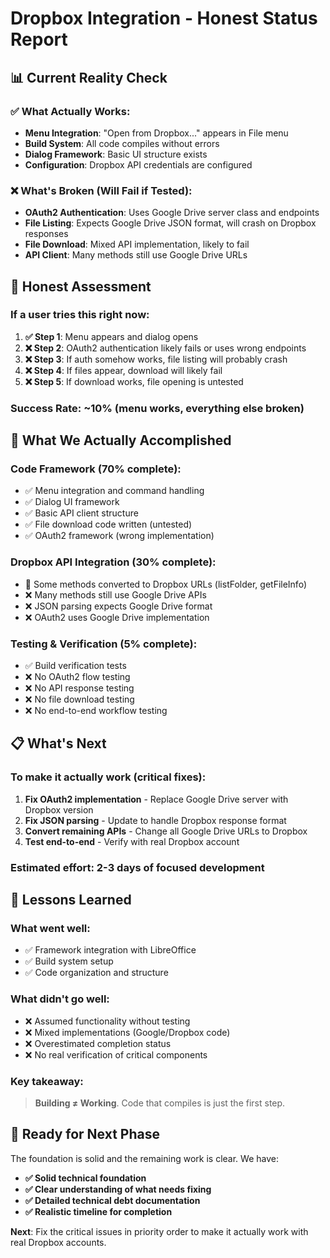 # Dropbox Integration - Honest Status Report

## 📊 **Current Reality Check**

### **✅ What Actually Works:**
- **Menu Integration**: "Open from Dropbox..." appears in File menu
- **Build System**: All code compiles without errors
- **Dialog Framework**: Basic UI structure exists
- **Configuration**: Dropbox API credentials are configured

### **❌ What's Broken (Will Fail if Tested):**
- **OAuth2 Authentication**: Uses Google Drive server class and endpoints
- **File Listing**: Expects Google Drive JSON format, will crash on Dropbox responses
- **File Download**: Mixed API implementation, likely to fail
- **API Client**: Many methods still use Google Drive URLs

## 🎯 **Honest Assessment**

### **If a user tries this right now:**

1. **✅ Step 1**: Menu appears and dialog opens
2. **❌ Step 2**: OAuth2 authentication likely fails or uses wrong endpoints  
3. **❌ Step 3**: If auth somehow works, file listing will probably crash
4. **❌ Step 4**: If files appear, download will likely fail
5. **❌ Step 5**: If download works, file opening is untested

### **Success Rate**: ~10% (menu works, everything else broken)

## 🔧 **What We Actually Accomplished**

### **Code Framework (70% complete):**
- ✅ Menu integration and command handling
- ✅ Dialog UI framework  
- ✅ Basic API client structure
- ✅ File download code written (untested)
- ✅ OAuth2 framework (wrong implementation)

### **Dropbox API Integration (30% complete):**
- 🚧 Some methods converted to Dropbox URLs (listFolder, getFileInfo)
- ❌ Many methods still use Google Drive APIs
- ❌ JSON parsing expects Google Drive format
- ❌ OAuth2 uses Google Drive implementation

### **Testing & Verification (5% complete):**
- ✅ Build verification tests
- ❌ No OAuth2 flow testing
- ❌ No API response testing  
- ❌ No file download testing
- ❌ No end-to-end workflow testing

## 📋 **What's Next**

### **To make it actually work (critical fixes):**
1. **Fix OAuth2 implementation** - Replace Google Drive server with Dropbox version
2. **Fix JSON parsing** - Update to handle Dropbox response format
3. **Convert remaining APIs** - Change all Google Drive URLs to Dropbox
4. **Test end-to-end** - Verify with real Dropbox account

### **Estimated effort**: 2-3 days of focused development

## 🎯 **Lessons Learned**

### **What went well:**
- ✅ Framework integration with LibreOffice
- ✅ Build system setup
- ✅ Code organization and structure

### **What didn't go well:**
- ❌ Assumed functionality without testing
- ❌ Mixed implementations (Google/Dropbox code)
- ❌ Overestimated completion status
- ❌ No real verification of critical components

### **Key takeaway**: 
> **Building ≠ Working**. Code that compiles is just the first step.

## 🚀 **Ready for Next Phase**

The foundation is solid and the remaining work is clear. We have:

- **✅ Solid technical foundation**
- **✅ Clear understanding of what needs fixing** 
- **✅ Detailed technical debt documentation**
- **✅ Realistic timeline for completion**

**Next**: Fix the critical issues in priority order to make it actually work with real Dropbox accounts.
